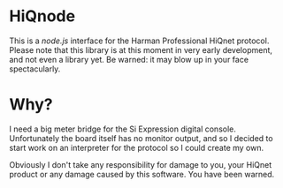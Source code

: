# HiQnode

This is a *node.js* interface for the Harman Professional HiQnet protocol.
Please note that this library is at this moment in very early development, and not even a 
library yet. Be warned: it may blow up in your face spectacularly.

# Why?
I need a big meter bridge for the Si Expression digital console. Unfortunately the board itself
has no monitor output, and so I decided to start work on an interpreter for the protocol
so I could create my own. 

Obviously I don't take any responsibility for damage to you, your HiQnet product or any damage
caused by this software. You have been warned.